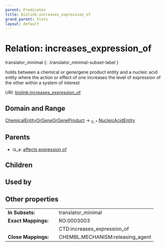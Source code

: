 ```yaml
---
parent: Predicates
title: biolink:increases_expression_of
grand_parent: Slots
layout: default
---
```


# Relation: increases_expression_of

translator_minimal
{: .translator_minimal-subset-label }


holds between a chemical or gene/gene product entity and a nucleic acid entity where the action or effect of one increases the level of expression of the other within a system of interest

URI: [biolink:increases_expression_of](https://w3id.org/biolink/vocab/increases_expression_of)

## Domain and Range

[ChemicalEntityOrGeneOrGeneProduct](ChemicalEntityOrGeneOrGeneProduct.md) ->  <sub>0..\*</sub> [NucleicAcidEntity](NucleicAcidEntity.md)

## Parents

 *  is_a: [affects expression of](affects_expression_of.md)

## Children


## Used by


## Other properties

|  |  |  |
| --- | --- | --- |
| **In Subsets:** | | translator_minimal |
| **Exact Mappings:** | | RO:0003003 |
|  | | CTD:increases_expression_of |
| **Close Mappings:** | | CHEMBL.MECHANISM:releasing_agent |

